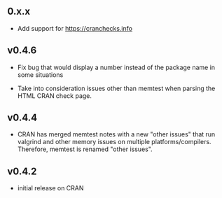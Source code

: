 ## 0.x.x

* Add support for https://cranchecks.info

## v0.4.6

* Fix bug that would display a number instead of the package name in some
  situations

* Take into consideration issues other than memtest when parsing the HTML CRAN
  check page.

## v0.4.4

* CRAN has merged memtest notes with a new "other issues" that run valgrind and
  other memory issues on multiple platforms/compilers. Therefore, memtest is
  renamed "other issues".

## v0.4.2

* initial release on CRAN
